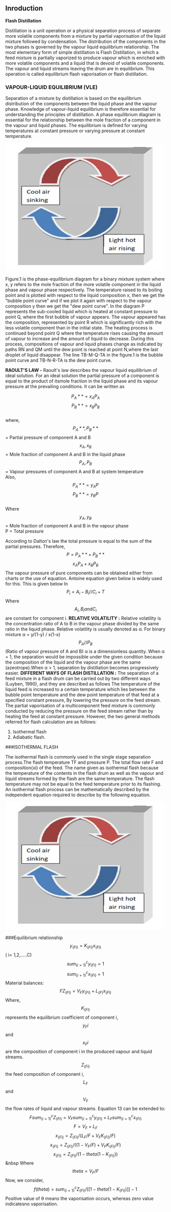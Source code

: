 ## Inroduction 

**Flash Distillation**

Distillation is a unit operation or a physical separation process of separate more volatile components from a mixture by partial vaporisation of the liquid mixture followed by condensation. The distribution of the components in the two phases is governed by the vapour liquid equilibrium relationship.
The most elementary form of simple distillation is Flash Distillation, in which a feed mixture is partially vaporized to produce vapour which is enriched with more volatile components and a liquid that is devoid of volatile components. The vapour and liquid streams leaving the drum are in equilibrium. This operation is called equilibrium flash vaporisation or flash distillation.
           

### VAPOUR-LIQUID EQUILIBRIUM (VLE)
Separation of a mixture by distillation is based on the equilibrium distribution of the components between the liquid phase and the vapour phase. Knowledge of vapour-liquid equilibrium is therefore essential for understanding the principles of distillation. A phase equilibrium diagram is essential for the relationship between the mole fraction of a component in the vapour and liquid phases. The equilibrium is defined for varying temperatures at constant pressure or varying pressure at constant temperature.
 
<img src="images/convection.jpg"  style="width:500px;height:400px;"/>
				
Figure.1 is the phase-equilibrium diagram for a binary mixture system where x, y refers to the mole fraction of the more volatile component in the liquid phase and vapour phase respectively. The temperature raised to its boiling point and is plotted with respect to the liquid composition x, then we get the "bubble point curve" and if we plot it again with respect to the vapour composition y then we get the "dew point curve". In the diagram P represents the sub-cooled liquid which is heated at constant pressure to point Q, where the first bubble of vapour appears. The vapour appeared has the composition, represented by point R which is significantly rich with the less volatile component than in the initial state. The heating process is continued beyond point Q where the temperature rises causing the amount of vapour to increase and the amount of liquid to decrease. During this process, compositions of vapour and liquid phases change as indicated by paths RN and QM until the dew point is reached at point N,where the last droplet of liquid disappear. The line TB-M-Q-TA in the figure.1 is the bubble point curve and TB-N-R-TA is the dew point curve.
                           
**RAOULT'S LAW -** Raoult's law describes the vapour liquid equilibrium of ideal solution. For an ideal solution the partial pressure of a component is equal to the product of itsmole fraction in the liquid phase and its vapour pressure at the prevailing conditions. It can be written as

$$P_A** = x_AP_A$$
$$P_B** = x_BP_B$$
<br>where,
$$P_A**, P_B**$$ = Partial pressure of component A and B
$$x_A, x_B$$ = Mole fraction of component A and B in the liquid phase
$$P_A, P_B$$ = Vapour pressures of component A and B at system temperature
<br>Also,
$$P_A**= y_AP$$
$$P_B**= y_BP$$
<br>Where $$y_A, y_B$$ = Mole fraction of component A and B in the vapour phase
<br>P = Total pressure</p>
According to Dalton's law the total pressure is equal to the sum of the partial pressures. Therefore,
$$P =P_A**+P_B**$$
$$x_AP_A+x_BP_B$$
The vapour pressure of pure components can be obtained either from charts or the use of equation. Antoine equation given below is widely used for this. This is given below
In $$P_i= A_i - B_i// C_i + T$$
Where $$A_i, B_i and C_i$$ are constant for component i.
**RELATIVE VOLATILITY :** Relative volatility is the concentration ratio of A to B in the vapour phase divided by the same ratio in the liquid phase. Relative volatility is usually denoted as α. For binary mixture
α = y/(1-y) / x(1-x)
$$P_A// P_B$$ (Ratio of vapour pressure of A and B)
α is a dimensionless quantity. When α = 1, the separation would be impossible under the given condition because the composition of the liquid and the vapour phase are the same (azeotrope).When α > 1, separation by distillation becomes progressively easier.
**DIFFERENT WAYS OF FLASH DISTILLATION :** The separation of a feed mixture in a flash drum can be carried out by two different ways (Luyben, 1990), and they are described as follows
The temperature of the liquid feed is increased to a certain temperature which lies between the bubble point temperature and the dew point temperature of that feed at a specified constant pressure,
By lowering the pressure on the feed stream.
The partial vaporisation of a multicomponent feed mixture is commonly conducted by reducing the pressure on the feed stream rather than by heating the feed at constant pressure. However, the two general methods referred for flash calculation are as follows:

1. Isothermal flash
2. Adiabatic flash.

###ISOTHERMAL FLASH

The isothermal flash is commonly used in the single stage separation process.The flash temperature TF and pressure P. The total flow rate F and composition(xi) of the feed. The name given as isothermal flash because the temperature of the contents in the flash drum as well as the vapour and liquid streams formed by the flash are the same temperature. The flash temperature may not be equal to the feed temperature prior to its flashing. An isothermal flash process can be mathematically described by the independent equation required to describe by the following equation.

<img src="images/convection.jpg"  style="width:500px;height:400px;"/>

###Equilibrium relationship
$$y_(Fi)=K_(Fi)x_(Fi)$$ ( i= 1,2,.....C)
$$sum_(i=1)^c y_(Fi)=1$$
$$sum_(i=1)^c x_(Fi)=1$$
Material balances:
$$FZ_(Fi) = V_Fy_(Fi) + L_(F)x_(Fi)$$
Where,$$K_(Fi)$$ represents the equilibrium coefficient of component i, $$y_Fi$$ and $$x_Fi$$ are the composition of component i in the produced vapour and liquid streams.
$$Z_(Fi)$$ the feed composition of component i, $$L_F$$ and $$V_F$$ the flow rates of liquid and vapour streams. Equation 13 can be extended to:
$$Fsum_(i=1)^c Z_(Fi)=V_Fsum_(i=1)^c y_(Fi)+L_Fsum_(i=1)^c x_(Fi)$$
$$F=V_F+L_F$$
$$x_(Fi)=Z_(Fi)/(L_F/F+V_FK_(Fi)/F)$$
$$x_(Fi)=Z_(Fi)/((1-V_F/F)+V_FK_(Fi)/F)$$
$$x_(Fi)=Z_(Fi)/(1-theta(1-K_(Fi)))$$ &nbsp Where $$theta=V_F/F$$
Now, we consider,
$$f(theta)=sum_(i=1)^cZ_(Fi)/[[1-theta(1-K_(Fi))]]-1$$
Positive value of θ means the vaporisation occurs, whereas zero value indicatesno vaporisation.

